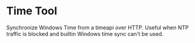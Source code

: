 # Time Tool
Synchronize Windows Time from a timeapi over HTTP. Useful when NTP traffic is blocked and builtin Windows time sync can't be used.
